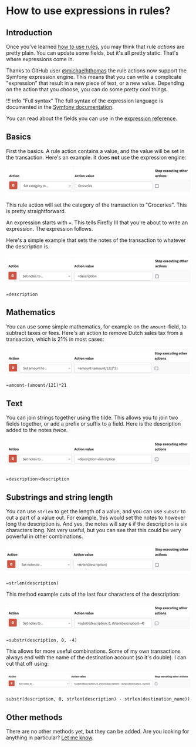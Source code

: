 # How to use expressions in rules?

## Introduction


Once you've learned [how to use rules](rules.md), you may think that rule *actions* are pretty plain. You can update some fields, but it's all pretty static. That's where expressions come in.

Thanks to GitHub user [@michaelhthomas](https://github.com/michaelhthomas) the rule actions now support the Symfony expression engine. This means that you can write a complicate "expression" that result in a new piece of text, or a new value. Depending on the action that you choose, you can do some pretty cool things.

!!! info "Full syntax"
    The full syntax of the expression language is documented in the [Symfony documentation](https://symfony.com/doc/current/reference/formats/expression_language.html).

You can read about the fields you can use in the [expression reference](../../../references/firefly-iii/rule-expressions.md).

## Basics

First the basics. A rule action contains a value, and the value will be set in the transaction. Here's an example. It does **not** use the expression engine:

![Basic action](../../../images/how-to/firefly-iii/features/expression-no.png)

This rule action will set the category of the transaction to "Groceries". This is pretty straightforward.

An expression starts with `=`. This tells Firefly III that you're about to write an expression. The expression follows.

Here's a simple example that sets the notes of the transaction to whatever the description is.

![Notes action](../../../images/how-to/firefly-iii/features/expression-notes.png)

`=description`

## Mathematics

You can use some simple mathematics, for example on the `amount`-field, to subtract taxes or fees. Here's an action to remove Dutch sales tax from a transaction, which is 21% in most cases:

![Sales tax](../../../images/how-to/firefly-iii/features/expression-sales.png)

`=amount-(amount/121)*21`

## Text

You can join strings together using the tilde. This allows you to join two fields together, or add a prefix or suffix to a field. Here is the description added to the notes _twice_.

![Twice](../../../images/how-to/firefly-iii/features/expression-twice.png)

`=description~description`

## Substrings and string length

You can use `strlen` to get the length of a value, and you can use `substr` to cut a part of a value out. For example, this would set the notes to however long the description is. And yes, the notes will say `6` if the description is six characters long. Not very useful, but you can see that this could be very powerful in other combinations.

![Strlen](../../../images/how-to/firefly-iii/features/expression-strlen.png)

`=strlen(description)`

This method example cuts of the last four characters of the description:

![Last four](../../../images/how-to/firefly-iii/features/expression-lastfour.png)

`=substr(description, 0, -4)`

This allows for more useful combinations. Some of my own transactions always end with the name of the destination account (so it's double). I can cut that off using:

![Last four](../../../images/how-to/firefly-iii/features/expression-complex.png)

`substr(description, 0, strlen(description) - strlen(destination_name))`

## Other methods

There are no other methods yet, but they can be added. Are you looking for anything in particular? [Let me know](../../../references/support.md).
